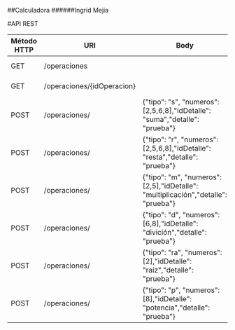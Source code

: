 
##Calculadora
######Ingrid Mejia

#API REST 

| Método HTTP | URI	 | Body | Respuesta | Descripción |
| ------------- | ------------- | ------------- | ------------- | ------------- |
| GET | /operaciones  |  |  200,400,404,500  |Consultar operaciones  |
| GET | /operaciones/{idOperacion}  |  |  200,400,404,500  |Consulta una operación  |
| POST | /operaciones/  |{"tipo": "s", "numeros": [2,5,6,8],"idDetalle": "suma","detalle": "prueba"}|  201,400,404,500  |Crea una operación suma  |
| POST | /operaciones/  |{"tipo": "r", "numeros": [2,5,6,8],"idDetalle": "resta","detalle": "prueba"}|  201,400,404,500  |Crea una operación resta  |
| POST | /operaciones/  |{"tipo": "m", "numeros": [2,5],"idDetalle": "multiplicación","detalle": "prueba"}|  201,400,404,500  |Crea una operación multiplicación  |
| POST | /operaciones/  |{"tipo": "d", "numeros": [6,8],"idDetalle": "divición","detalle": "prueba"}|  201,400,404,500  |Crea una operación divición  |
| POST | /operaciones/  |{"tipo": "ra", "numeros": [2],"idDetalle": "raíz","detalle": "prueba"}|  201,400,404,500  |Crea una operación raíz  |
| POST | /operaciones/  |{"tipo": "p", "numeros": [8],"idDetalle": "potencia","detalle": "prueba"}|  201,400,404,500  |Crea una operación potencia |
